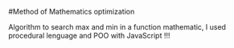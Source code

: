 #Method of Mathematics optimization

Algorithm to search max and min in a function mathematic, I used procedural lenguage and POO with JavaScript !!!